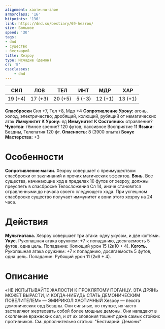 ```yaml
---
alignment: хаотично-злое
armorclass: '16'
hitpoints: '136'
link: https://dnd.su/bestiary/69-hezrou/
size: Большое
speed: '30'
tags:
- dnd
- существо
- бестиарий
title: Хезроу
type: Исчадие (демон)
cr: '8'
cssclasses:
    - dnd
---
```



| СИЛ | ЛОВ | ТЕЛ | ИНТ | МДР | ХАР |
|---|---|---|---|---|---|
| 19 (+4) | 17 (+3) | 20 (+5) | 5 (-3) | 12 (+1) | 13 (+1) |
**Спасброски** Сил +7, Тел +8, Мдр +4
**Сопротивление Урону:** огонь, холод, электричество; дробящий, колющий, рубящий от немагических атак
**Иммунитет К Урону:** яд
**Иммунитет К Состоянию:** отравление?
**Чувства:** тёмное зрение? 120 футов, пассивное Восприятие 11
**Языки:** Бездны, Телепатия 120 фт.
**Опасность:** 8 (3900 опыта)
**Бонус Мастерства:** +3


# Особенности
**Сопротивление магии.** Хезроу совершает с преимуществом спасброски от заклинаний и прочих магических эффектов.
**Вонь.** Все существа, начинающие ход в пределах 10 футов от хезроу, должны преуспеть в спасброске Телосложения Сл 14, иначе становятся отравленными до начала своего следующего хода. При успешном спасброске существо получает иммунитет к вони этого хезроу на 24 часа.


# Действия
**Мультиатака.** Хезроу совершает три атаки: одну укусом, и две когтями.
**Укус.** Рукопашная атака оружием: +7 к попаданию, досягаемость 5 футов, одна цель. Попадание: Колющий урон 15 (2к10 + 4).
**Коготь.** Рукопашная атака оружием: +7 к попаданию, досягаемость 5 футов, одна цель. Попадание: Рубящий урон 11 (2к6 + 4).


# Описание
«НЕ ИСПЫТЫВАЙТЕ ЖАЛОСТИ К ПРОКЛЯТОМУ ПОГАНЦУ. ЭТА ДРЯНЬ МОЖЕТ ВЫРАСТИ, И КОГДА-НИБУДЬ СТАТЬ ДЕМОНИЧЕСКИМ ПОВЕЛИТЕЛЕМ» — ЭМИРИКОЛ ХАОТИЧНЫЙ Хезроу — пехота демонических орд Бездны. Они сильные, но глупые, их часто заставляют жертвовать собой более мощные демоны. Они нападают в скопление вражеских сил, и от их зловония тошнит даже самых стойких противников. См. дополнительно статью: "Бестиарий: Демоны"